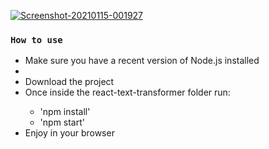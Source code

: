 <a href="https://ibb.co/4454N0F"><img src="https://i.ibb.co/BTSTsYf/Screenshot-20210115-001927.png" alt="Screenshot-20210115-001927" border="0"></a>

### `How to use`
<ul>
  <li>Make sure you have a recent version of Node.js installed<li>
  <li>Download the project</li>
  <li>Once inside the react-text-transformer folder run:</li>
    <ul>
      <li>'npm install'</li>
      <li>'npm start'</li>
    </ul>
  <li>Enjoy in your browser</li>
</ul>
